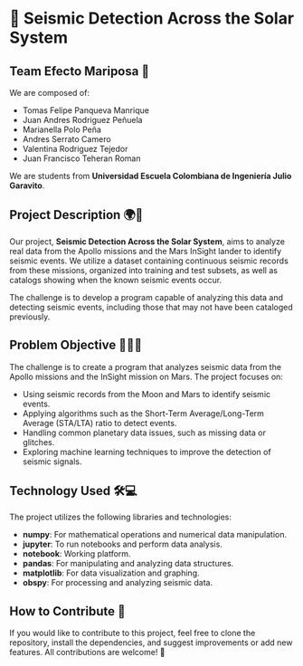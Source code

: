 # 🌌 Seismic Detection Across the Solar System

## Team Efecto Mariposa 🦋

We are composed of:

- Tomas Felipe Panqueva Manrique
- Juan Andres Rodriguez Peñuela
- Marianella Polo Peña
- Andres Serrato Camero
- Valentina Rodriguez Tejedor
- Juan Francisco Teheran Roman

We are students from **Universidad Escuela Colombiana de Ingeniería Julio Garavito**.

## Project Description 🌍🚀

Our project, **Seismic Detection Across the Solar System**, aims to analyze real data from the Apollo missions and the Mars InSight lander to identify seismic events. We utilize a dataset containing continuous seismic records from these missions, organized into training and test subsets, as well as catalogs showing when the known seismic events occur.

The challenge is to develop a program capable of analyzing this data and detecting seismic events, including those that may not have been cataloged previously.

## Problem Objective 🧑‍🚀🌑

The challenge is to create a program that analyzes seismic data from the Apollo missions and the InSight mission on Mars. The project focuses on:

- Using seismic records from the Moon and Mars to identify seismic events.
- Applying algorithms such as the Short-Term Average/Long-Term Average (STA/LTA) ratio to detect events.
- Handling common planetary data issues, such as missing data or glitches.
- Exploring machine learning techniques to improve the detection of seismic signals.

## Technology Used 🛠️💻

The project utilizes the following libraries and technologies:

- **numpy**: For mathematical operations and numerical data manipulation.
- **jupyter**: To run notebooks and perform data analysis.
- **notebook**: Working platform.
- **pandas**: For manipulating and analyzing data structures.
- **matplotlib**: For data visualization and graphing.
- **obspy**: For processing and analyzing seismic data.

## How to Contribute 🤝

If you would like to contribute to this project, feel free to clone the repository, install the dependencies, and suggest improvements or add new features. All contributions are welcome! 🎉

